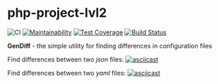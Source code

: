 # php-project-lvl2

![CI](https://github.com/LubaRo/php-project-lvl2/workflows/CI/badge.svg?event=push)
[![Maintainability](https://api.codeclimate.com/v1/badges/0dedae4f26b8efb383bc/maintainability)](https://codeclimate.com/github/LubaRo/php-project-lvl2/maintainability)
[![Test Coverage](https://api.codeclimate.com/v1/badges/0dedae4f26b8efb383bc/test_coverage)](https://codeclimate.com/github/LubaRo/php-project-lvl2/test_coverage)
[![Build Status](https://travis-ci.org/LubaRo/php-project-lvl2.svg?branch=master)](https://travis-ci.org/LubaRo/php-project-lvl2)


**GenDiff** - the simple utility for finding differences in configuration files

Find differences between two *json* files:
[![asciicast](https://asciinema.org/a/fSsmlVQLw5i8hRnIC8ovuJZLA.svg)](https://asciinema.org/a/fSsmlVQLw5i8hRnIC8ovuJZLA) 

Find differences between two *yaml* files:
[![asciicast](https://asciinema.org/a/324314.svg)](https://asciinema.org/a/324314)
